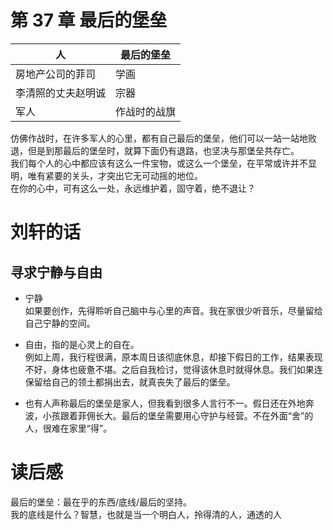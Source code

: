# 第 37 章 最后的堡垒

| 人                 | 最后的堡垒   |
| ------------------ | ------------ |
| 房地产公司的菲司   | 学画         |
| 李清照的丈夫赵明诚 | 宗器         |
| 军人               | 作战时的战旗 |

仿佛作战时，在许多军人的心里，都有自己最后的堡垒，他们可以一站一站地败退，但是到那最后的堡垒时，就算下面仍有退路，也坚决与那堡垒共存亡。  
我们每个人的心中都应该有这么一件宝物，或这么一个堡垒，在平常或许并不显明，唯有紧要的关头，才突出它无可动摇的地位。  
在你的心中，可有这么一处，永远维护着，固守着，绝不退让？

# 刘轩的话

## 寻求宁静与自由

- 宁静  
  如果要创作，先得聆听自己脑中与心里的声音。我在家很少听音乐，尽量留给自己宁静的空间。

- 自由，指的是心灵上的自在。  
  例如上周，我行程很满，原本周日该彻底休息，却接下假日的工作，结果表现不好，身体也疲惫不堪。之后自我检讨，觉得该休息时就得休息。我们如果连保留给自己的领土都捐出去，就真丧失了最后的堡垒。

- 也有人声称最后的堡垒是家人，但我看到很多人言行不一。假日还在外地奔波，小孩跟着菲佣长大。最后的堡垒需要用心守护与经营。不在外面“舍”的人，很难在家里“得”。

# 读后感

最后的堡垒：最在乎的东西/底线/最后的坚持。  
我的底线是什么？智慧，也就是当一个明白人，拎得清的人，通透的人
